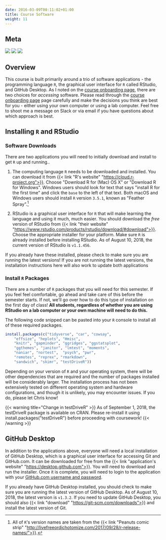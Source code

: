 ```yaml
---
date: 2016-03-09T00:11:02+01:00
title: Course Software
weight: 11
---
```


## Meta 

![](https://img.shields.io/badge/semester-fall%202018-orange.svg) ![](https://img.shields.io/badge/release-updated-brightgreen.svg) 
![](https://img.shields.io/badge/last%20update-2018--09--03-brightgreen.svg)

## Overview

This course is built primarily around a trio of software applications - the programming language `R`, the graphical user interface for `R` called RStudio, and GitHub Desktop. As I noted on the [course onboarding page](/course-onboarding/#course-software), there are two choices for *accessing* software. Please read through the [course onboarding page](/course-onboarding/#course-software) page carefully and make the decisions you think are best for you - either using your own computer or using a lab computer. Feel free to shoot me a message on Slack or via email if you have questions about which approach is best.

## Installing `R` and RStudio

### Software Downloads
There are two applications you will need to initially download and install to get `R` up and running..

1. The computing language `R` needs to be downloaded and installed. You can download it from {{< link "R's website" "https://cloud.r-project.org">}}. Choose "Download R for (Mac) OS X" or "Download R for Windows". Windows users should look for text that says "install R for the first time" and click the `base` to the left of that text. Both macOS and Windows users should install `R` version `3.5.1`, known as "Feather Spray".[^1]

2. RStudio is a graphical user interface for `R` that will make learning the language and using it much, much easier. You should download the *free* version of RStudio from {{< link "their website" "https://www.rstudio.com/products/rstudio/download/#download">}}. Choose the appropriate installer for your platform. Make sure `R` is already installed before installing RStudio. As of August 10, 2018, the current version of RStudio is `v1.1.456`.

If you already have these installed, please check to make sure you are running the latest versions! If you are not running the latest versions, the installation instructions here will also work to update both applications

### Install `R` Packages
There are a number of `R` packages that you will need for this semester. If you feel feel comfortable, go ahead and take care of this before the semester starts. If not, we'll go over how to do this type of installation on the first day of class! **All students, regardless of whether you are using RStudio on a lab computer or your own machine will need to do this.**

The following code snipped can be pasted into your `R` console to install all of these required packages.

```r
install.packages(c("tidyverse", "car", "cowsay",
    "effsize", "heplots", "Hmisc",
    "knitr", "gapminder", "ggridges", "ggstatsplot",
    "ggthemes", "janitor", "lmtest", "moments", 
    "naniar", "nortest",  "psych", "pwr", 
    "remotes", "reprex", "rmarkdown",
    "sandwich", "skimr", "testDriveR"))
```

Depending on your version of `R` and your operating system, there will be other dependencies that are required and the number of packages installed will be considerably larger. The installation process has not been extensively tested on different operating system and hardware configurations, and though it is unlikely, you may encounter issues. If you do, please let Chris know!

{{< warning title="Change in testDriveR" >}}
As of September 1, 2018, the testDriveR package is available on CRAN. Please re-install it using install.packages("testDriveR") before proceeding with coursework!
{{< /warning >}}

## GitHub Desktop
In addition to the applications above, everyone will need a local installation of GitHub Desktop, which is a graphical user interface for accessing Git and GitHub.com. It can be downloaded for free from the {{< link "application's website" "https://desktop.github.com">}}. You will need to download and run the installer. Once it is complete, you will need to login to the application with your [GitHub.com username and password](/course-onboarding/#account-signups). 

If you already have GitHub Desktop installed, you should check to make sure you are running the latest version of GitHub Desktop. As of August 10, 2018, the latest version is `v1.3.2`. If you need to update GitHub Desktop, you should also {{< link "download" "https://git-scm.com/downloads">}} and install the latest version of Git.

[^1]: All of `R`'s version names are taken from the {{< link "Peanuts comic strip" "http://livefreeordichotomize.com/2017/09/28/r-release-names/">}}.
